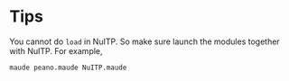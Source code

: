 # Tips

You cannot do ```load``` in NuITP. So make sure launch the modules together with NuITP. For example,

```maude
maude peano.maude NuITP.maude
```
